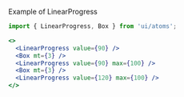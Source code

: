 Example of LinearProgress
```jsx harmony
import { LinearProgress, Box } from 'ui/atoms';

<>
  <LinearProgress value={90} />
  <Box mt={3} />
  <LinearProgress value={90} max={100} />
  <Box mt={3} />
  <LinearProgress value={120} max={100} />
</>
```

